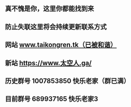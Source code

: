 ## 真不愧是你，这里你都能找到来

## 防止失联这里将会持续更新联系方式

## 网站 www.taikongren.tk（已被和谐）

## 新站 <a href="http://www.xn--gmq47w820a.ga/" target="_blank">https://www.太空人.ga/</a>

## 历史群号 1007853850 快乐老家（群已满）
## 目前群号 689937165 快乐老家3
